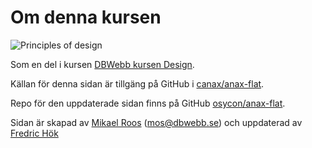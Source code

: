 Om denna kursen
==============================================

![Principles of design](img/elements-and-principles-of-design.jpg)


Som en del i kursen [DBWebb kursen Design](http://dbwebb.se/design).

Källan för denna sidan är tillgäng på GitHub i [canax/anax-flat](git@github.com:canax/anax-flat.git).

Repo för den uppdaterade sidan finns på GitHub [osycon/anax-flat](https://github.com/osycon/anax-flat).

Sidan är skapad av [Mikael Roos](https://mikaelroos.se) (mos@dbwebb.se) och uppdaterad av [Fredric Hök](mailto:frho17@student.bth.se)
